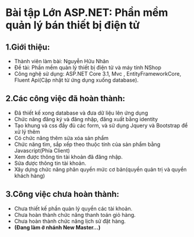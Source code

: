 # Bài tập Lớn ASP.NET: Phần mềm quản lý bán thiết bị điện tử
## 1.Giới thiệu: 
   - Thành viên làm bài: Nguyễn Hữu Nhân
   - Đề tài: Phần mềm quản lý thiết bị điện tử và máy tính NShop
   - Công nghệ sử dụng: ASP.NET Core 3.1, Mvc , EntityFrameworkCore, Fluent Api(Cập nhật từ ứng dụng xuống database).
## 2.Các công việc đã hoàn thành:
- Đã thiết kế xong database và đưa dữ liệu lên ứng dụng
- Chức năng đăng ký và đăng nhập, đăng xuất bằng identity
- Tạo khung và css đầy đủ các form, và sử dụng Jquery và Bootstrap để xử lý thêm
- Có chức năng thêm sửa xóa sản phẩm
- Chức năng tìm, sắp xếp theo thuộc tính của sản phẩm bằng Javascript(Phía Client)
- Xem được thông tin tài khoản đã đăng nhập.
- Sửa được thông tin tài khoản.
- Xây dựng chức năng phân quyền mức cơ bản(quyền quản trị và quyền khách hàng)
## 3.Công việc chưa hoàn thành:
 - Chưa thiết kế phần quản lý quyền các tài khoản.
 - Chưa hoàn thành chức năng thanh toán giỏ hàng.
 - Chưa hoàn thành chức năng lịch sử đặt hàng.
- **(Đang làm ở nhánh New Master...)**

